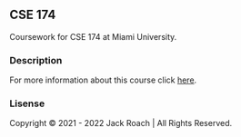 ## CSE 174
Coursework for CSE 174 at Miami University.

### Description
For more information about this course click [here](https://www.miamioh.edu/cec/academics/departments/cse/academics/course-descriptions/cse-174/index.html).

### Lisense
Copyright © 2021 - 2022 Jack Roach | All Rights Reserved.
